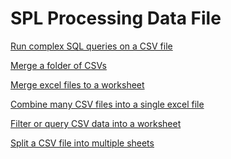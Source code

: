 # SPL Processing Data File

[Run complex SQL queries on a CSV file](run-sql-over-csv&xls.md)

[Merge a folder of CSVs]()

[Merge excel files to a worksheet](merge-multiple-excels-into-one.md)

[Combine many CSV files into a single excel file](combine-many-csv-files.md)

[Filter or query CSV data into a worksheet]()

[Split a CSV file into multiple sheets]()
